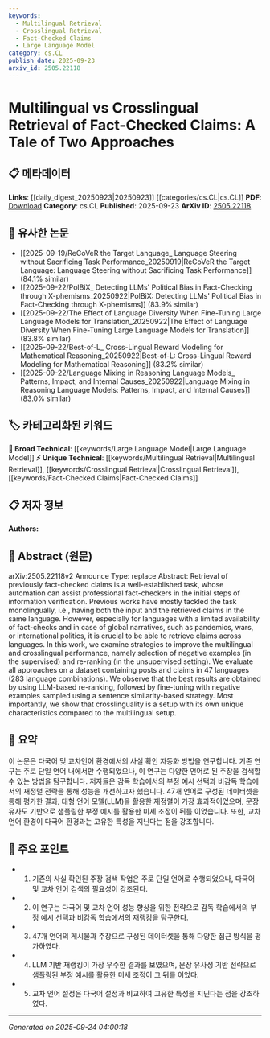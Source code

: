 ```yaml
---
keywords:
  - Multilingual Retrieval
  - Crosslingual Retrieval
  - Fact-Checked Claims
  - Large Language Model
category: cs.CL
publish_date: 2025-09-23
arxiv_id: 2505.22118
---
```


<!-- KEYWORD_LINKING_METADATA:
{
  "processed_timestamp": "2025-09-24T04:00:18.474811",
  "vocabulary_version": "1.0",
  "selected_keywords": [
    "Multilingual Retrieval",
    "Crosslingual Retrieval",
    "Fact-Checked Claims",
    "Large Language Model"
  ],
  "rejected_keywords": [],
  "similarity_scores": {
    "Multilingual Retrieval": 0.78,
    "Crosslingual Retrieval": 0.79,
    "Fact-Checked Claims": 0.77,
    "Large Language Model": 0.8
  },
  "extraction_method": "AI_prompt_based",
  "budget_applied": true,
  "candidates_json": {
    "candidates": [
      {
        "surface": "multilingual retrieval",
        "canonical": "Multilingual Retrieval",
        "aliases": [
          "multilingual search"
        ],
        "category": "unique_technical",
        "rationale": "This term is crucial for linking discussions on language-specific retrieval systems.",
        "novelty_score": 0.65,
        "connectivity_score": 0.7,
        "specificity_score": 0.8,
        "link_intent_score": 0.78
      },
      {
        "surface": "crosslingual retrieval",
        "canonical": "Crosslingual Retrieval",
        "aliases": [
          "cross-language retrieval"
        ],
        "category": "unique_technical",
        "rationale": "It highlights the unique challenges and methodologies in retrieving information across different languages.",
        "novelty_score": 0.68,
        "connectivity_score": 0.72,
        "specificity_score": 0.82,
        "link_intent_score": 0.79
      },
      {
        "surface": "fact-checked claims",
        "canonical": "Fact-Checked Claims",
        "aliases": [
          "verified claims"
        ],
        "category": "unique_technical",
        "rationale": "This term is central to discussions on verification and misinformation.",
        "novelty_score": 0.6,
        "connectivity_score": 0.75,
        "specificity_score": 0.78,
        "link_intent_score": 0.77
      },
      {
        "surface": "Large Language Model",
        "canonical": "Large Language Model",
        "aliases": [
          "LLM"
        ],
        "category": "broad_technical",
        "rationale": "LLMs are pivotal in enhancing retrieval tasks through advanced language understanding.",
        "novelty_score": 0.3,
        "connectivity_score": 0.85,
        "specificity_score": 0.7,
        "link_intent_score": 0.8
      }
    ],
    "ban_list_suggestions": [
      "retrieval",
      "claims",
      "languages"
    ]
  },
  "decisions": [
    {
      "candidate_surface": "multilingual retrieval",
      "resolved_canonical": "Multilingual Retrieval",
      "decision": "linked",
      "scores": {
        "novelty": 0.65,
        "connectivity": 0.7,
        "specificity": 0.8,
        "link_intent": 0.78
      }
    },
    {
      "candidate_surface": "crosslingual retrieval",
      "resolved_canonical": "Crosslingual Retrieval",
      "decision": "linked",
      "scores": {
        "novelty": 0.68,
        "connectivity": 0.72,
        "specificity": 0.82,
        "link_intent": 0.79
      }
    },
    {
      "candidate_surface": "fact-checked claims",
      "resolved_canonical": "Fact-Checked Claims",
      "decision": "linked",
      "scores": {
        "novelty": 0.6,
        "connectivity": 0.75,
        "specificity": 0.78,
        "link_intent": 0.77
      }
    },
    {
      "candidate_surface": "Large Language Model",
      "resolved_canonical": "Large Language Model",
      "decision": "linked",
      "scores": {
        "novelty": 0.3,
        "connectivity": 0.85,
        "specificity": 0.7,
        "link_intent": 0.8
      }
    }
  ]
}
-->

# Multilingual vs Crosslingual Retrieval of Fact-Checked Claims: A Tale of Two Approaches

## 📋 메타데이터

**Links**: [[daily_digest_20250923|20250923]] [[categories/cs.CL|cs.CL]]
**PDF**: [Download](https://arxiv.org/pdf/2505.22118.pdf)
**Category**: cs.CL
**Published**: 2025-09-23
**ArXiv ID**: [2505.22118](https://arxiv.org/abs/2505.22118)

## 🔗 유사한 논문
- [[2025-09-19/ReCoVeR the Target Language_ Language Steering without Sacrificing Task Performance_20250919|ReCoVeR the Target Language: Language Steering without Sacrificing Task Performance]] (84.1% similar)
- [[2025-09-22/PolBiX_ Detecting LLMs' Political Bias in Fact-Checking through X-phemisms_20250922|PolBiX: Detecting LLMs' Political Bias in Fact-Checking through X-phemisms]] (83.9% similar)
- [[2025-09-22/The Effect of Language Diversity When Fine-Tuning Large Language Models for Translation_20250922|The Effect of Language Diversity When Fine-Tuning Large Language Models for Translation]] (83.8% similar)
- [[2025-09-22/Best-of-L_ Cross-Lingual Reward Modeling for Mathematical Reasoning_20250922|Best-of-L: Cross-Lingual Reward Modeling for Mathematical Reasoning]] (83.2% similar)
- [[2025-09-22/Language Mixing in Reasoning Language Models_ Patterns, Impact, and Internal Causes_20250922|Language Mixing in Reasoning Language Models: Patterns, Impact, and Internal Causes]] (83.0% similar)

## 🏷️ 카테고리화된 키워드
**🧠 Broad Technical**: [[keywords/Large Language Model|Large Language Model]]
**⚡ Unique Technical**: [[keywords/Multilingual Retrieval|Multilingual Retrieval]], [[keywords/Crosslingual Retrieval|Crosslingual Retrieval]], [[keywords/Fact-Checked Claims|Fact-Checked Claims]]

## 📋 저자 정보

**Authors:** 

## 📄 Abstract (원문)

arXiv:2505.22118v2 Announce Type: replace 
Abstract: Retrieval of previously fact-checked claims is a well-established task, whose automation can assist professional fact-checkers in the initial steps of information verification. Previous works have mostly tackled the task monolingually, i.e., having both the input and the retrieved claims in the same language. However, especially for languages with a limited availability of fact-checks and in case of global narratives, such as pandemics, wars, or international politics, it is crucial to be able to retrieve claims across languages. In this work, we examine strategies to improve the multilingual and crosslingual performance, namely selection of negative examples (in the supervised) and re-ranking (in the unsupervised setting). We evaluate all approaches on a dataset containing posts and claims in 47 languages (283 language combinations). We observe that the best results are obtained by using LLM-based re-ranking, followed by fine-tuning with negative examples sampled using a sentence similarity-based strategy. Most importantly, we show that crosslinguality is a setup with its own unique characteristics compared to the multilingual setup.

## 📝 요약

이 논문은 다국어 및 교차언어 환경에서의 사실 확인 자동화 방법을 연구합니다. 기존 연구는 주로 단일 언어 내에서만 수행되었으나, 이 연구는 다양한 언어로 된 주장을 검색할 수 있는 방법을 탐구합니다. 저자들은 감독 학습에서의 부정 예시 선택과 비감독 학습에서의 재정렬 전략을 통해 성능을 개선하고자 했습니다. 47개 언어로 구성된 데이터셋을 통해 평가한 결과, 대형 언어 모델(LLM)을 활용한 재정렬이 가장 효과적이었으며, 문장 유사도 기반으로 샘플링한 부정 예시를 활용한 미세 조정이 뒤를 이었습니다. 또한, 교차언어 환경이 다국어 환경과는 고유한 특성을 지닌다는 점을 강조합니다.

## 🎯 주요 포인트

- 1. 기존의 사실 확인된 주장 검색 작업은 주로 단일 언어로 수행되었으나, 다국어 및 교차 언어 검색의 필요성이 강조된다.
- 2. 이 연구는 다국어 및 교차 언어 성능 향상을 위한 전략으로 감독 학습에서의 부정 예시 선택과 비감독 학습에서의 재랭킹을 탐구한다.
- 3. 47개 언어의 게시물과 주장으로 구성된 데이터셋을 통해 다양한 접근 방식을 평가하였다.
- 4. LLM 기반 재랭킹이 가장 우수한 결과를 보였으며, 문장 유사성 기반 전략으로 샘플링된 부정 예시를 활용한 미세 조정이 그 뒤를 이었다.
- 5. 교차 언어 설정은 다국어 설정과 비교하여 고유한 특성을 지닌다는 점을 강조하였다.


---

*Generated on 2025-09-24 04:00:18*